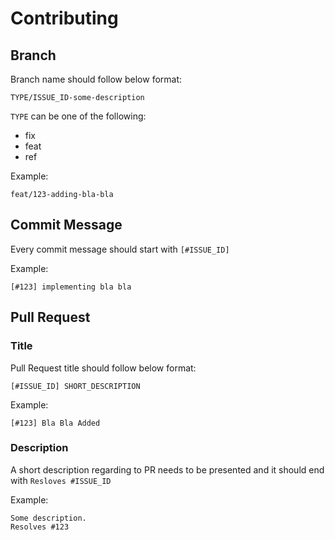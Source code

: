 # Contributing

## Branch

Branch name should follow below format:

```
TYPE/ISSUE_ID-some-description
```

`TYPE` can be one of the following:

- fix
- feat
- ref

Example:

```
feat/123-adding-bla-bla
```

## Commit Message

Every commit message should start with `[#ISSUE_ID]`

Example:

```
[#123] implementing bla bla
```

## Pull Request

### Title

Pull Request title should follow below format:

```
[#ISSUE_ID] SHORT_DESCRIPTION
```

Example:

```
[#123] Bla Bla Added
```

### Description

A short description regarding to PR needs to be presented and it should end with `Resloves #ISSUE_ID`

Example:

```
Some description.
Resolves #123
```
